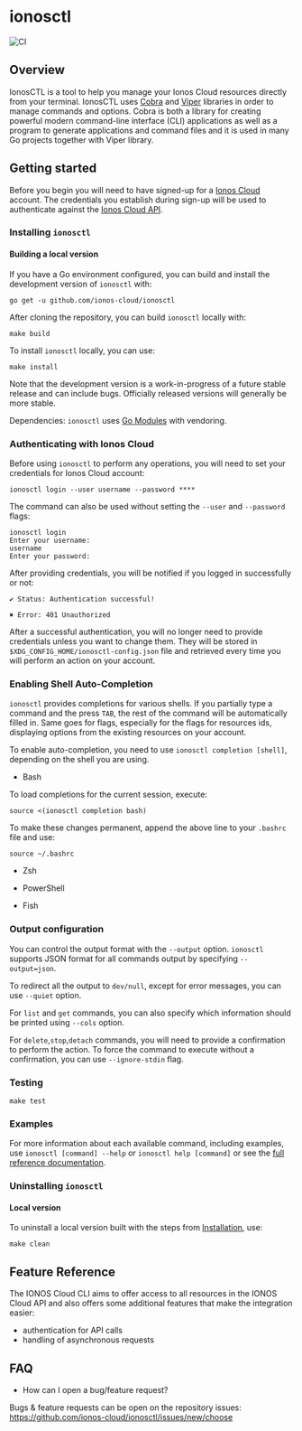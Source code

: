 # ionosctl

![CI](https://github.com/ionos-cloud/ionosctl/workflows/CI/badge.svg)

## Overview

IonosCTL is a tool to help you manage your Ionos Cloud resources directly from your terminal. IonosCTL uses [Cobra](https://github.com/spf13/cobra) and [Viper](https://github.com/spf13/viper) libraries in order to manage commands and options.
Cobra is both a library for creating powerful modern command-line interface (CLI) applications as well as a program to generate applications and command files and it is used in many Go projects together with Viper library. 

## Getting started

Before you begin you will need to have signed-up for a [Ionos Cloud](https://www.ionos.com/enterprise-cloud/signup) account. The credentials you establish during sign-up will be used to authenticate against the [Ionos Cloud API](https://dcd.ionos.com/latest/).

### Installing `ionosctl`

#### Building a local version

If you have a Go environment configured, you can build and install the development version of `ionosctl` with: 
```text
go get -u github.com/ionos-cloud/ionosctl
```

After cloning the repository, you can build `ionosctl` locally with:
```text
make build
```
To install `ionosctl` locally, you can use: 
```text
make install 
```

Note that the development version is a work-in-progress of a future stable release and can include bugs. Officially released versions will generally be more stable.

Dependencies: `ionosctl` uses [Go Modules](https://github.com/golang/go/wiki/Modules) with vendoring.

### Authenticating with Ionos Cloud

Before using `ionosctl` to perform any operations, you will need to set your credentials for Ionos Cloud account: 

```text
ionosctl login --user username --password **** 
```
The command can also be used without setting the `--user` and `--password` flags:
```text
ionosctl login
Enter your username:
username
Enter your password:

```

After providing credentials, you will be notified if you logged in successfully or not:

```text
✔ Status: Authentication successful!
```

```text
✖ Error: 401 Unauthorized
```

After a successful authentication, you will no longer need to provide credentials unless you want to change them. 
They will be stored in `$XDG_CONFIG_HOME/ionosctl-config.json` file and retrieved every time you will perform an action on your account.

### Enabling Shell Auto-Completion

`ionosctl` provides completions for various shells. If you partially type a command and the press `TAB`, the rest of the command will be automatically filled in. 
Same goes for flags, especially for the flags for resources ids, displaying options from the existing resources on your account.

To enable auto-completion, you need to use `ionosctl completion [shell]`, depending on the shell you are using.

- Bash

To load completions for the current session, execute: 
```text
source <(ionosctl completion bash)
```

To make these changes permanent, append the above line to your `.bashrc` file and use:
```text
source ~/.bashrc
```

- Zsh

- PowerShell

- Fish

### Output configuration

You can control the output format with the `--output` option. `ionosctl` supports JSON format for all commands output by specifying `--output=json`.

To redirect all the output to `dev/null`, except for error messages, you can use `--quiet` option. 

For `list` and `get` commands, you can also specify which information should be printed using `--cols` option.

For `delete`,`stop`,`detach` commands, you will need to provide a confirmation to perform the action. To force the command to execute without a confirmation, you can use `--ignore-stdin` flag.

### Testing 

```text
make test
```

### Examples

For more information about each available command, including examples, use `ionosctl [command] --help` or `ionosctl help [command]` or see the [full reference documentation](./commands/README.md). 

### Uninstalling `ionosctl` 

#### Local version

To uninstall a local version built with the steps from [Installation](#build-a-local-version), use:
```text
make clean
```

## Feature Reference 

The IONOS Cloud CLI aims to offer access to all resources in the IONOS Cloud API and also offers some additional features that make the integration easier: 
- authentication for API calls
- handling of asynchronous requests 

## FAQ
- How can I open a bug/feature request?

Bugs & feature requests can be open on the repository issues: https://github.com/ionos-cloud/ionosctl/issues/new/choose

